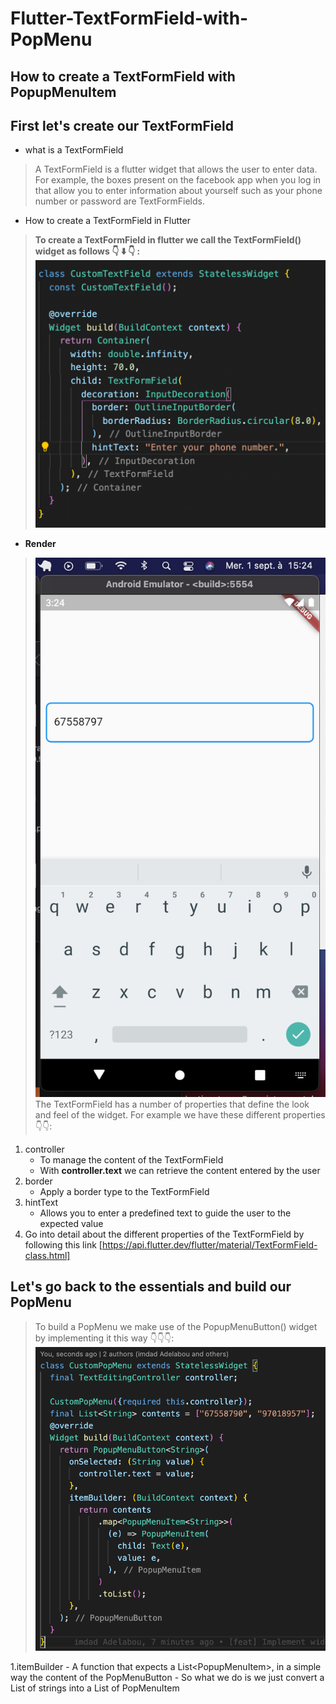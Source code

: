 # Flutter-TextFormField-with-PopMenu
## How to create a TextFormField with PopupMenuItem
## First let's create our TextFormField
- what is a TextFormField
> A TextFormField is a flutter widget that allows the user to enter data. For example, the boxes present on the facebook app when you log in that allow you to enter information about yourself such as your phone number or password are TextFormFields.
- How to create a TextFormField in Flutter
> **To create a TextFormField in flutter we call the TextFormField() widget as follows 👇 ⬇️ 👇 :**
> <img src="flutter_textformfield_with_pop_up/screenshots/customTextFormField.png" />
- **Render**
> <img src="flutter_textformfield_with_pop_up/screenshots/render1.png" />\
> The TextFormField has a number of properties that define the look and feel of the widget.
> For example we have these different properties 👇👇:
1. controller
    - To manage the content of the TextFormField
    - With **controller.text** we can retrieve the content entered by the user
2. border
    - Apply a border type to the TextFormField
3. hintText
    - Allows you to enter a predefined text to guide the user to the expected value
4. Go into detail about the different properties of the TextFormField by following this link [https://api.flutter.dev/flutter/material/TextFormField-class.html]

## Let's go back to the essentials and build our PopMenu
>To build a PopMenu we make use of the PopupMenuButton() widget by implementing it this way 👇👇👇:
> <img src="flutter_textformfield_with_pop_up/screenshots/myPopMenu.png">

1.itemBuilder
    - A function that expects a List<PopupMenuItem<String>>, in a simple way the content of the PopMenuButton
        - So what we do is we just convert a List of strings into a List of PopMenuItem
